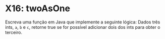 # X16: twoAsOne

Escreva uma função em Java que implemente a seguinte lógica: Dados três ints, `a`, `b` e `c`, retorne true se for possível adicionar dois dos ints para obter o terceiro.